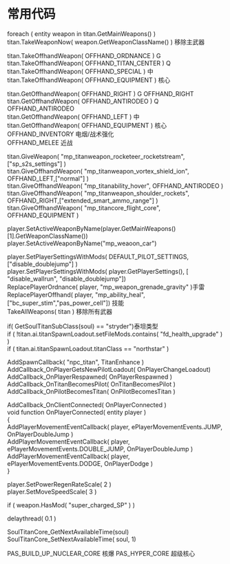 # 常用代码
foreach ( entity weapon in titan.GetMainWeapons() )  
	titan.TakeWeaponNow( weapon.GetWeaponClassName() )	移除主武器  
	
titan.TakeOffhandWeapon( OFFHAND_ORDNANCE )	G	 
titan.TakeOffhandWeapon( OFFHAND_TITAN_CENTER )	Q	 
titan.TakeOffhandWeapon( OFFHAND_SPECIAL )	中  
titan.TakeOffhandWeapon( OFFHAND_EQUIPMENT )	核心  

titan.GetOffhandWeapon( OFFHAND_RIGHT )	G	OFFHAND_RIGHT  
titan.GetOffhandWeapon( OFFHAND_ANTIRODEO )	Q	OFFHAND_ANTIRODEO  
titan.GetOffhandWeapon( OFFHAND_LEFT )	中  
titan.GetOffhandWeapon( OFFHAND_EQUIPMENT )	核心  
OFFHAND_INVENTORY 电烟/战术强化  
OFFHAND_MELEE 近战

titan.GiveWeapon( "mp_titanweapon_rocketeer_rocketstream",["sp_s2s_settings"] )  
titan.GiveOffhandWeapon( "mp_titanweapon_vortex_shield_ion", OFFHAND_LEFT,["normal"] )  
titan.GiveOffhandWeapon( "mp_titanability_hover", OFFHAND_ANTIRODEO )  
titan.GiveOffhandWeapon( "mp_titanweapon_shoulder_rockets", OFFHAND_RIGHT,["extended_smart_ammo_range"] )  
titan.GiveOffhandWeapon( "mp_titancore_flight_core", OFFHAND_EQUIPMENT )  

player.SetActiveWeaponByName(player.GetMainWeapons()[1].GetWeaponClassName())  
player.SetActiveWeaponByName("mp_weaoon_car")  

player.SetPlayerSettingsWithMods( DEFAULT_PILOT_SETTINGS, ["disable_doublejump"] )  
player.SetPlayerSettingsWithMods( player.GetPlayerSettings(), [ "disable_wallrun", "disable_doublejump"])  
ReplacePlayerOrdnance( player, "mp_weapon_grenade_gravity" )手雷  
ReplacePlayerOffhand( player, "mp_ability_heal",["bc_super_stim","pas_power_cell"]) 技能  
TakeAllWeapons( titan )	移除所有武器  

if( GetSoulTitanSubClass(soul) == "stryder")泰坦类型  
if ( !titan.ai.titanSpawnLoadout.setFileMods.contains( "fd_health_upgrade" ) )  
if ( titan.ai.titanSpawnLoadout.titanClass == "northstar" )  

AddSpawnCallback( "npc_titan", TitanEnhance )  
AddCallback_OnPlayerGetsNewPilotLoadout( OnPlayerChangeLoadout)  
AddCallback_OnPlayerRespawned( OnPlayerRespawned )  
AddCallback_OnTitanBecomesPilot( OnTitanBecomesPilot )  
AddCallback_OnPilotBecomesTitan( OnPilotBecomesTitan )  

AddCallback_OnClientConnected( OnPlayerConnected )  
void function OnPlayerConnected( entity player )  
{  
	AddPlayerMovementEventCallback( player, ePlayerMovementEvents.JUMP, OnPlayerDoubleJump )  
	AddPlayerMovementEventCallback( player, ePlayerMovementEvents.DOUBLE_JUMP, OnPlayerDoubleJump )  
	AddPlayerMovementEventCallback( player, ePlayerMovementEvents.DODGE, OnPlayerDodge )  
}  


player.SetPowerRegenRateScale( 2 )  
player.SetMoveSpeedScale( 3 )  

if ( weapon.HasMod( "super_charged_SP" ) )  

delaythread( 0.1 )

SoulTitanCore_GetNextAvailableTime(soul)  
SoulTitanCore_SetNextAvailableTime( soul, 1)

PAS_BUILD_UP_NUCLEAR_CORE 核爆
PAS_HYPER_CORE 超级核心

